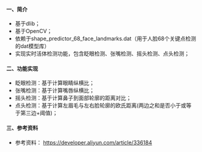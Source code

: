 #### 一、简介
- 基于dlib；
- 基于OpenCV；
- 依赖于shape_predictor_68_face_landmarks.dat（用于人脸68个关键点检测的dat模型库）
- 实现实时活体检测功能，包含眨眼检测、张嘴检测、摇头检测、点头检测；

#### 二、功能实现

- 眨眼检测：基于计算眼睛纵横比；
- 张嘴检测：基于计算嘴唇纵横比；
- 摇头检测：基于计算鼻子到面部轮廓的距离对比；
- 点头检测：基于计算左眉毛与左右脸轮廓的欧氏距离(两边之和是否小于或等于第三边+阈值)；

#### 三、参考资料
- 参考资料： https://developer.aliyun.com/article/336184
